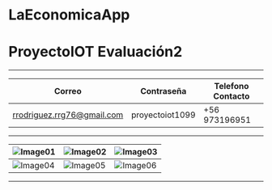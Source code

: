 # LaEconomicaApp
# ProyectoIOT Evaluación2
***
|Correo|Contraseña|Telefono Contacto|
|--------------|--------------|--------------|
|rrodriguez.rrg76@gmail.com|proyectoiot1099|+56 973196951|
***
|![Image01](https://image.p-c2-x.abema-tv.com/image/programs/87-1653_s1794_p43335/thumb001.png)|![Image02](https://i.imgur.com/aYL4VeW.png)|![Image03](https://i.imgur.com/MMDN0ER.png)|
|--------------|--------------|--------------|
|![Image04](https://i.imgur.com/iOZCUA9.png)|![Image05](https://i.imgur.com/rIy0rty.png)|![Image06](https://i.imgur.com/5867ENI.png)|
***
